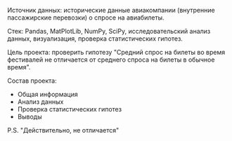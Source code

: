 Источник данных: исторические данные авиакомпании (внутренние пассажирские перевозки) о спросе на авиабилеты.

Стек: Pandas, MatPlotLib, NumPy, SciPy, исследовательский анализ данных, визуализация, проверка статистических гипотез.

Цель проекта: проверить гипотезу "Средний спрос на билеты во время фестивалей не отличается от среднего спроса на билеты в обычное время".

Состав проекта:
- Общая информация
- Анализ данных
- Проверка статистических гипотез
- Выводы
 
 
 
P.S. "Действительно, не отличается"
